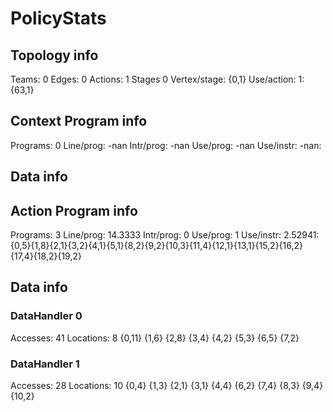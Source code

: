 # PolicyStats
## Topology info
Teams:		0
Edges:		0
Actions:	1
Stages		0
Vertex/stage:	{0,1} 
Use/action:	1: {63,1} 

## Context Program info
Programs:	0
Line/prog:	-nan
Intr/prog:	-nan
Use/prog:	-nan
Use/instr:	-nan: 

## Data info


## Action Program info
Programs:	3
Line/prog:	14.3333
Intr/prog:	0
Use/prog:	1
Use/instr:	2.52941: {0,5}{1,8}{2,1}{3,2}{4,1}{5,1}{8,2}{9,2}{10,3}{11,4}{12,1}{13,1}{15,2}{16,2}{17,4}{18,2}{19,2}

## Data info

### DataHandler 0
Accesses:	41
Locations:	8
{0,11} {1,6} {2,8} {3,4} {4,2} {5,3} {6,5} {7,2} 

### DataHandler 1
Accesses:	28
Locations:	10
{0,4} {1,3} {2,1} {3,1} {4,4} {6,2} {7,4} {8,3} {9,4} {10,2} 